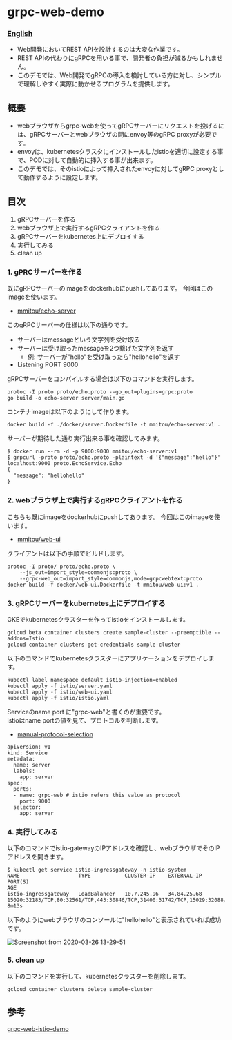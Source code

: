# grpc-web-demo

### [English](./docs/en/README.md)

- Web開発においてREST APIを設計するのは大変な作業です。
- REST APIの代わりにgRPCを用いる事で、開発者の負担が減るかもしれません。
- このデモでは、Web開発でgRPCの導入を検討している方に対し、シンプルで理解しやすく実際に動かせるプログラムを提供します。

## 概要

- webブラウザからgrpc-webを使ってgRPCサーバーにリクエストを投げるには、gRPCサーバーとwebブラウザの間にenvoy等のgRPC proxyが必要です。
- envoyは、kubernetesクラスタにインストールしたistioを適切に設定する事で、PODに対して自動的に挿入する事が出来ます。
- このデモでは、そのistioによって挿入されたenvoyに対してgRPC proxyとして動作するように設定します。

## 目次

1. gRPCサーバーを作る
2. webブラウザ上で実行するgRPCクライアントを作る
3. gRPCサーバーをkubernetes上にデプロイする
4. 実行してみる
5. clean up

### 1. gPRCサーバーを作る

既にgRPCサーバーのimageをdockerhubにpushしてあります。
今回はこのimageを使います。

- [mmitou/echo-server](https://hub.docker.com/repository/docker/mmitou/echo-server)

このgRPCサーバーの仕様は以下の通りです。

- サーバーはmessageという文字列を受け取る
- サーバーは受け取ったmessageを2つ繋げた文字列を返す
	- 例: サーバーが"hello"を受け取ったら"hellohello"を返す
- Listening PORT 9000


gRPCサーバーをコンパイルする場合は以下のコマンドを実行します。

```
protoc -I proto proto/echo.proto --go_out=plugins=grpc:proto
go build -o echo-server server/main.go
```

コンテナimageは以下のようにして作ります。

```
docker build -f ./docker/server.Dockerfile -t mmitou/echo-server:v1 .
```

サーバーが期待した通り実行出来る事を確認してみます。

```
$ docker run --rm -d -p 9000:9000 mmitou/echo-server:v1
$ grpcurl -proto proto/echo.proto -plaintext -d '{"message":"hello"}' localhost:9000 proto.EchoService.Echo
{
  "message": "hellohello"
}
```

### 2. webブラウザ上で実行するgRPCクライアントを作る

こちらも既にimageをdockerhubにpushしてあります。
今回はこのimageを使います。

- [mmitou/web-ui](https://hub.docker.com/repository/docker/mmitou/web-ui)

クライアントは以下の手順でビルドします。

```
protoc -I proto/ proto/echo.proto \
	--js_out=import_style=commonjs:proto \
	--grpc-web_out=import_style=commonjs,mode=grpcwebtext:proto
docker build -f docker/web-ui.Dockerfile -t mmitou/web-ui:v1 .
```

### 3. gRPCサーバーをkubernetes上にデプロイする

GKEでkubernetesクラスターを作ってistioをインストールします。

```
gcloud beta container clusters create sample-cluster --preemptible --addons=Istio
gcloud container clusters get-credentials sample-cluster
```

以下のコマンドでkubernetesクラスターにアプリケーションをデプロイします。

```
kubectl label namespace default istio-injection=enabled
kubectl apply -f istio/server.yaml
kubectl apply -f istio/web-ui.yaml
kubectl apply -f istio/istio.yaml
```

Serviceのname port に"grpc-web"と書くのが重要です。<br />
istioはname portの値を見て、プロトコルを判断します。<br />
- [manual-protocol-selection](https://istio.io/docs/ops/configuration/traffic-management/protocol-selection/#manual-protocol-selection)

```
apiVersion: v1
kind: Service
metadata:
  name: server
  labels:
    app: server
spec:
  ports:
  - name: grpc-web # istio refers this value as protocol
    port: 9000
  selector:
    app: server
```

### 4. 実行してみる

以下のコマンドでistio-gatewayのIPアドレスを確認し、webブラウザでそのIPアドレスを開きます。

```
$ kubectl get service istio-ingressgateway -n istio-system
NAME                   TYPE           CLUSTER-IP    EXTERNAL-IP   PORT(S)                                                                                                                                      AGE
istio-ingressgateway   LoadBalancer   10.7.245.96   34.84.25.68   15020:32183/TCP,80:32561/TCP,443:30846/TCP,31400:31742/TCP,15029:32088/TCP,15030:31197/TCP,15031:31861/TCP,15032:31313/TCP,15443:30914/TCP   8m13s
```

以下のようにwebブラウザのコンソールに"hellohello"と表示されていれば成功です。

![Screenshot from 2020-03-26 13-29-51](https://user-images.githubusercontent.com/254112/77610860-3afa0580-6f67-11ea-8930-b2f3d59e94fd.png)


### 5. clean up

以下のコマンドを実行して、kubernetesクラスターを削除します。

```
gcloud container clusters delete sample-cluster
```

## 参考

[grpc-web-istio-demo](https://github.com/venilnoronha/grpc-web-istio-demo)
